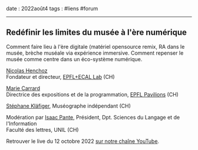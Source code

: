 date : 2022août4
tags : #liens #forum 

----
## Redéfinir les limites du musée à l'ère numérique

Comment faire lieu à l'ère digitale (matériel opensource remix, RA dans le musée, brèche muséale via expérience immersive. Comment repenser le musée comme centre dans  un éco-système numérique. 

[Nicolas Henchoz](https://www.linkedin.com/in/nicolas-henchoz-32ab902/)  
Fondateur et directeur, [EPFL+ECAL Lab](https://epfl-ecal-lab.ch/) (CH)

[Marie Carrard](https://www.linkedin.com/in/carrard-marie-2264b132/)  
Directrice des expositions et de la programmation, [EPFL Pavilions](https://epfl-pavilions.ch/fr) (CH)

[Stéphane Kläfiger](https://museographie.ch/), Muséographe indépendant (CH)

Modération par [Isaac Pante](https://isaacpante.net/), Président, Dpt. Sciences du Langage et de l'Information  
Faculté des lettres, UNIL (CH)

  
Retrouver le live du 12 octobre 2022 [sur notre chaîne YouTube](https://www.youtube.com/channel/UCTZJM5WsXDkH8QgMdACUNyw).  